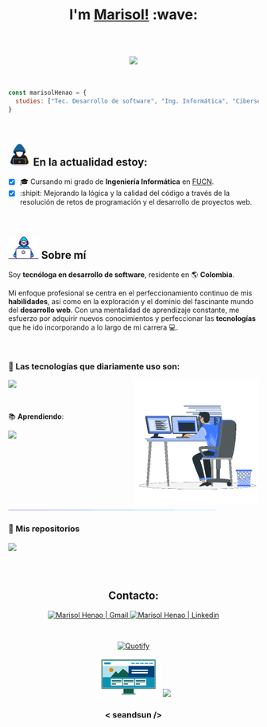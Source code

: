 <!-- Título -->
<h1 align="center">I'm <a  href="https://github.com/seandsun/">Marisol!</a> :wave:</h1>

<br><br>

<!-- Experiencia en blucle -->
<p align="center">
  <a href="https://github.com/DenverCoder1/readme-typing-svg">
    <img src="https://readme-typing-svg.demolab.com?font=Fira+Code&duration=4000&pause=900&color=5282E9&center=true&random=false&width=435&lines=Mi+experiencia+ha+sido+desarrollando;mini-proyectos+que+han+fortalecido;mi+perfil+como+Front-End+developer." />
  </a>
</p>

<br>

<!-- Estudios -->
```javascript
const marisolHenao = {
  studies: ["Tec. Desarrollo de software", "Ing. Informática", "Ciberseguridad"]
}
``` 

<br>

<!-- Imagen: persona en una laptop y titulo -->
## <picture><img src="images/Now_Person.gif" alt="developer gif"  height="45px"></picture> En la actualidad estoy:

<!-- Lo que hago actualmente -->
- [x] :mortar_board: Cursando mi grado de **Ingeniería Informática** en [FUCN](https://ucn.edu.co).
- [x] :shipit: Mejorando la lógica y la calidad del código a través de la resolución de retos de programación y el desarrollo de proyectos web.

<br>

<!-- Descripción sobre mí -->
## <picture><img src="images/Developer.gif" alt="developer gif"  height="45px"></picture> Sobre mí

Soy **tecnóloga en desarrollo de software**, residente en :earth_americas: **Colombia**.

Mi enfoque profesional se centra en el perfeccionamiento continuo de mis **habilidades**, así como en la exploración y el dominio del fascinante mundo del **desarrollo web**. Con una mentalidad de aprendizaje constante, me esfuerzo por adquirir nuevos conocimientos y perfeccionar las **tecnologías** que he ido incorporando a lo largo de mi carrera :computer:.

<br>

<!-- Tecnologías -->
### :wrench: Las tecnologías que diariamente uso son:

<!-- Imagen: persona en varios computadores -->
<picture> <img align="right" src="images/Computer_Person.gif" width = 250px></picture>

<p align="left">
  <a href="https://skillicons.dev">
    <img src="https://skillicons.dev/icons?i=html,css,js,git,vscode,obsidian,figma" />
  </a>
</p>
<br>

:books: **Aprendiendo**:

<p align="">
  <a href="https://skillicons.dev">
    <img src="https://skillicons.dev/icons?i=react,ts,tailwind,mysql,linux" />
  </a>
</p>

<br>

<!-- Línea -->
<img src="images/Linea.gif">

<!-- Mis repositorios -->
### :rocket: Mis repositorios

<a href="https://github.com/seandsun/monorepo-zero-react">
  <img align="center" src="https://github-readme-stats-sigma-five.vercel.app/api/pin/?username=seandsun&repo=monorepo-zero-react&theme=tokyonight" />
</a>

<br><br>

<!-- Redes de contacto -->
<!-- Gato -->
<h2 align="center"> Contacto: </h2>

<p align="center">  
  <a href="mailto:henao.1213@gmail.com" >
    <img align="" alt="Marisol Henao | Gmail" src="https://skillicons.dev/icons?i=gmail" />
  </a>  
  <a href="https://www.linkedin.com/in/marisol-henao-grajales" target="_blank">
    <img align="" alt="Marisol Henao | Linkedin" src="https://skillicons.dev/icons?i=linkedin" />    
  </a>
</p> 

<br>

<!-- Frase-->
<div align="center"> 

  [![Quotify](https://github-readme-quotify.vercel.app/api?&type=horizontal&theme=catppuccin_macchiato&quote=Si+ya+sabes+lo+que+tienes+que+hacer+y+no+lo+haces,+entonces+estás+peor+que+antes.&author=Confucio)](https://github.com/Vishal-beep136/github-readme-quotify)
</div>

<!-- Frase en bucle -->
<p align="center">
<picture><img src="images/Front_End.gif" width="130"></picture>
  <a href="https://github.com/DenverCoder1/readme-typing-svg">
    <img src="https://readme-typing-svg.demolab.com?font=Fira+Code&duration=4000&pause=900&color=5282E9&center=true&size=16&random=false&width=435&lines=Front-End+loading..." />
  </a>
</p>

<h3 align="center">< seandsun /></h3>

